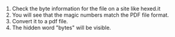 1. Check the byte information for the file on a site like hexed.it
2. You will see that the magic numbers match the PDF file format. 
3. Convert it to a pdf file. 
4. The hidden word "bytes" will be visible.
